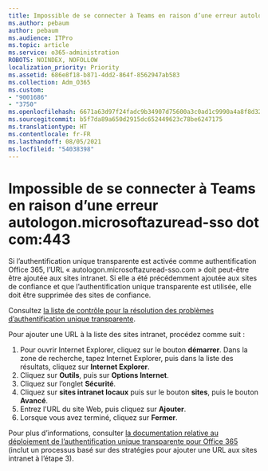 ```yaml
---
title: Impossible de se connecter à Teams en raison d’une erreur autologon.microsoftazuread-sso.com:443
ms.author: pebaum
author: pebaum
ms.audience: ITPro
ms.topic: article
ms.service: o365-administration
ROBOTS: NOINDEX, NOFOLLOW
localization_priority: Priority
ms.assetid: 686e8f18-b871-4dd2-864f-8562947ab583
ms.collection: Adm_O365
ms.custom:
- "9001686"
- "3750"
ms.openlocfilehash: 6671a63d97f24fadc9b34907d75600a3c0ad1c9990a4a8f8d32034c11e8a952e
ms.sourcegitcommit: b5f7da89a650d2915dc652449623c78be6247175
ms.translationtype: HT
ms.contentlocale: fr-FR
ms.lasthandoff: 08/05/2021
ms.locfileid: "54038398"
---
```

# <a name="unable-to-log-into-teams-due-to-error-autologonmicrosoftazuread-sso-dot-com443"></a>Impossible de se connecter à Teams en raison d’une erreur autologon.microsoftazuread-sso dot com:443

Si l’authentification unique transparente est activée comme authentification Office 365, l’URL « autologon.microsoftazuread-sso.com » doit peut-être être ajoutée aux sites intranet.  Si elle a été précédemment ajoutée aux sites de confiance et que l’authentification unique transparente est utilisée, elle doit être supprimée des sites de confiance.

Consultez [la liste de contrôle pour la résolution des problèmes d’authentification unique transparente](https://docs.microsoft.com/azure/active-directory/hybrid/tshoot-connect-sso#troubleshooting-checklist).

Pour ajouter une URL à la liste des sites intranet, procédez comme suit :

1. Pour ouvrir Internet Explorer, cliquez sur le bouton **démarrer**. Dans la zone de recherche, tapez Internet Explorer, puis dans la liste des résultats, cliquez sur **Internet Explorer**.
2. Cliquez sur **Outils**, puis sur **Options Internet**.
3. Cliquez sur l’onglet **Sécurité**.
4. Cliquez sur **sites intranet locaux** puis sur le bouton **sites**, puis le bouton **Avancé**.
5. Entrez l’URL du site Web, puis cliquez sur **Ajouter**.
6. Lorsque vous avez terminé, cliquez sur **Fermer**.

Pour plus d’informations, consulter [la documentation relative au déploiement de l’authentification unique transparente pour Office 365](https://docs.microsoft.com/azure/active-directory/hybrid/how-to-connect-sso-quick-start) (inclut un processus basé sur des stratégies pour ajouter une URL aux sites intranet à l’étape 3).
